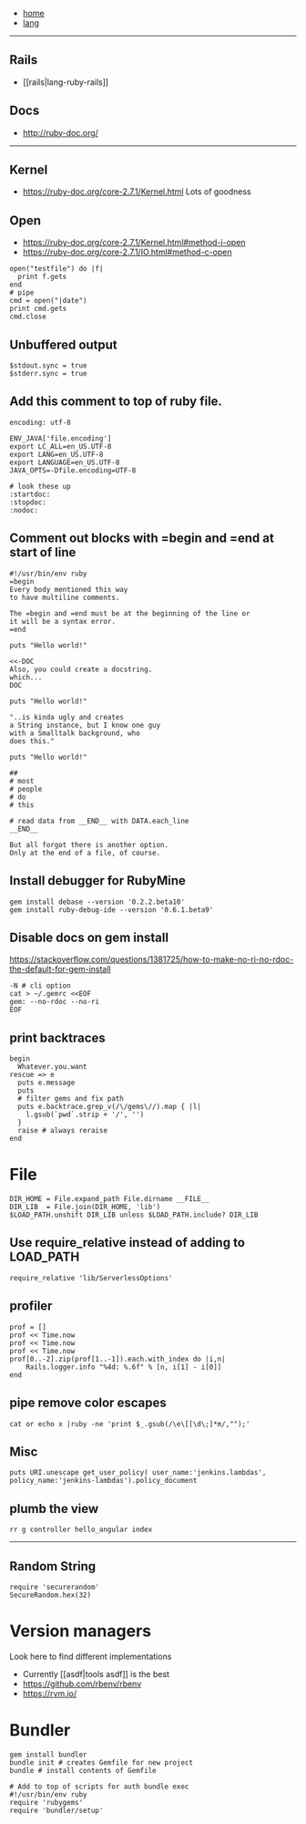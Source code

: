 - [home](/)
- [lang](/lang.md)
---
## Rails
- [[rails|lang-ruby-rails]]
## Docs
- http://ruby-doc.org/
---
## Kernel
- https://ruby-doc.org/core-2.7.1/Kernel.html
Lots of goodness

## Open
- https://ruby-doc.org/core-2.7.1/Kernel.html#method-i-open
- https://ruby-doc.org/core-2.7.1/IO.html#method-c-open
```
open("testfile") do |f|
  print f.gets
end
# pipe
cmd = open("|date")
print cmd.gets
cmd.close

```
## Unbuffered output
```
$stdout.sync = true
$stderr.sync = true
```

## Add this comment to top of ruby file.
```
encoding: utf-8

ENV_JAVA['file.encoding']
export LC_ALL=en_US.UTF-8
export LANG=en_US.UTF-8
export LANGUAGE=en_US.UTF-8
JAVA_OPTS=-Dfile.encoding=UTF-8

# look these up
:startdoc:
:stopdoc:
:nodoc:
```

## Comment out blocks with =begin and =end at start of line
```
#!/usr/bin/env ruby
=begin
Every body mentioned this way
to have multiline comments.

The =begin and =end must be at the beginning of the line or
it will be a syntax error.
=end

puts "Hello world!"

<<-DOC
Also, you could create a docstring.
which...
DOC

puts "Hello world!"

"..is kinda ugly and creates
a String instance, but I know one guy
with a Smalltalk background, who
does this."

puts "Hello world!"

##
# most
# people
# do
# this

# read data from __END__ with DATA.each_line
__END__

But all forgot there is another option.
Only at the end of a file, of course.
```

## Install debugger for RubyMine
```
gem install debase --version '0.2.2.beta10'
gem install ruby-debug-ide --version '0.6.1.beta9'
```

## Disable docs on gem install
https://stackoverflow.com/questions/1381725/how-to-make-no-ri-no-rdoc-the-default-for-gem-install
```
-N # cli option
cat > ~/.gemrc <<EOF
gem: --no-rdoc --no-ri
EOF
```

## print backtraces
```
begin
  Whatever.you.want
rescue => e
  puts e.message
  puts
  # filter gems and fix path
  puts e.backtrace.grep_v(/\/gems\//).map { |l|
    l.gsub(`pwd`.strip + '/', '')
  }
  raise # always reraise
end
```

# File
```
DIR_HOME = File.expand_path File.dirname __FILE__
DIR_LIB  = File.join(DIR_HOME, 'lib')
$LOAD_PATH.unshift DIR_LIB unless $LOAD_PATH.include? DIR_LIB
```

## Use require_relative instead of adding to LOAD_PATH
```
require_relative 'lib/ServerlessOptions'
```

## profiler
```
prof = []
prof << Time.now
prof << Time.now
prof << Time.now
prof[0..-2].zip(prof[1..-1]).each.with_index do |i,n|
    Rails.logger.info "%4d: %.6f" % [n, i[1] - i[0]]
end
```

## pipe remove color escapes
```
cat or echo x |ruby -ne 'print $_.gsub(/\e\[[\d\;]*m/,"");'
```

## Misc
```
puts URI.unescape get_user_policy( user_name:'jenkins.lambdas', policy_name:'jenkins-lambdas').policy_document
```

## plumb the view
```
rr g controller hello_angular index
```
***

## Random String

```
require 'securerandom'
SecureRandom.hex(32)
```

# Version managers
Look here to find different implementations 
- Currently [[asdf|tools asdf]] is the best
- https://github.com/rbenv/rbenv
- https://rvm.io/

# Bundler
```
gem install bundler
bundle init # creates Gemfile for new project
bundle # install contents of Gemfile

# Add to top of scripts for auth bundle exec
#!/usr/bin/env ruby
require 'rubygems'
require 'bundler/setup'

```
